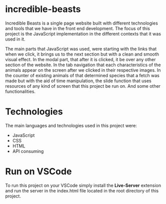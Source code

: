 # incredible-beasts

Incredible Beasts is a single page website built with different technologies and tools that we have in the front end development. The focus of this project is the JavaScript implementation in the different contexts that it was used in it. 

The main parts that JavaScript was used, were starting with the links that when we click, it brings us to the next section but with a clean and smooth visual effect. In the modal part, that after it is clicked, it be over any other section of the website. In the tab navigation that each characteristics of the animals appear on the screen after we clicked in their respective images. In the counter of existing animals of that determined species that a fetch was made but with the aid of time manipulation, the slide function that uses resources of any kind of screen that this project be run on. And some other functionalities.

# Technologies
The main languages and technologies used in this project were:

* JavaScript
* CSS
* HTML
* API consuming

# Run on VSCode
To run this project on your VSCode simply install the **Live-Server** extension and run the server in the index.html file located in the root directory of this project.

